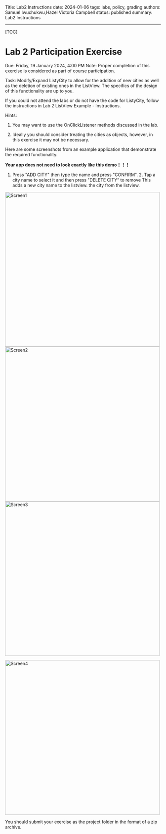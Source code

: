 Title: Lab2 Instructions
date: 2024-01-06
tags: labs, policy, grading
authors: Samuel Iwuchukwu,Hazel Victoria Campbell
status: published
summary: Lab2 Instructions

----

[TOC]

# Lab 2 Participation Exercise

Due: Friday, 19 January 2024, 4:00 PM
Note: Proper completion of this exercise is considered as part of course participation.

Task: Modify/Expand ListyCity to allow for the addition of new cities as well as the deletion of existing ones in the ListView. The specifics of the design of this functionality are up to you.

If you could not attend the labs or do not have the code for ListyCity, follow the instructions in Lab 2 ListView Example - Instructions. 

Hints:

1. You may want to use the OnClickListener methods discussed in the lab.

2. Ideally you should consider treating the cities as objects, however, in this exercise it may not be necessary.


Here are some screenshots from an example application that demonstrate the required functionality. 

**Your app does not need to look exactly like this demo！！！**

1. Press "ADD CITY" then type the name and press "CONFIRM".          2. Tap a city name to select it and then press "DELETE CITY" to remove
This adds a new city name to the listview.                                               the city from the listview.

<p align="left">
  <img src="/content/general/slides/img1_lab2.png" alt="Screen1" width="500" style="margin-right: 20px;"/>
  <img src="/content/general/slides/img2_lab2.png" alt="Screen2" width="500" style="margin-right: 20px;"/>
  <img src="/content/general/slides/img3_lab2.png" alt="Screen3" width="500" style="margin-right: 20px;"/>
</p>

<p align="left">
  <img src="/content/general/slides/img4_lab2.png" alt="Screen4" width="500" style="margin-right: 20px;"/>
</p>

You should submit your exercise as the project folder in the format of a zip archive.